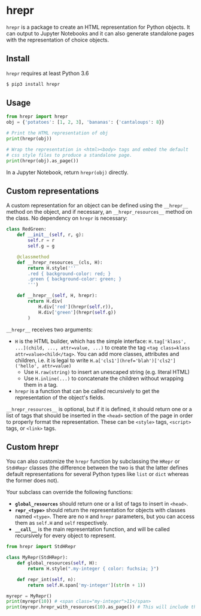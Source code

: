 
# hrepr

`hrepr` is a package to create an HTML representation for Python objects. It can output to Jupyter Notebooks and it can also generate standalone pages with the representation of choice objects.

## Install

`hrepr` requires at least Python 3.6

```bash
$ pip3 install hrepr
```

## Usage

```python
from hrepr import hrepr
obj = {'potatoes': [1, 2, 3], 'bananas': {'cantaloups': 8}}

# Print the HTML representation of obj
print(hrepr(obj))

# Wrap the representation in <html><body> tags and embed the default
# css style files to produce a standalone page.
print(hrepr(obj).as_page())
```

In a Jupyter Notebook, return `hrepr(obj)` directly.

## Custom representations

A custom representation for an object can be defined using the `__hrepr__` method on the object, and if necessary, an `__hrepr_resources__` method on the class. No dependency on `hrepr` is necessary:

```python
class RedGreen:
    def __init__(self, r, g):
        self.r = r
        self.g = g

    @classmethod
    def __hrepr_resources__(cls, H):
        return H.style('''
        .red { background-color: red; }
        .green { background-color: green; }
        ''')

    def __hrepr__(self, H, hrepr):
        return H.div(
            H.div['red'](hrepr(self.r)),
            H.div['green'](hrepr(self.g))
        )
```

`__hrepr__` receives two arguments:

* `H` is the HTML builder, which has the simple interface: `H.tag['klass', ...](child, ..., attr=value, ...)` to create the tag `<tag class=klass attr=value>child</tag>`. You can add more classes, attributes and children, i.e. it is legal to write `H.a['cls1'](href='blah')['cls2']('hello', attr=value)`
    - Use `H.raw(string)` to insert an unescaped string (e.g. literal HTML)
    - Use `H.inline(...)` to concatenate the children without wrapping them in a tag.
* `hrepr` is a function that can be called recursively to get the representation of the object's fields.

`__hrepr_resources__` is optional, but if it is defined, it should return one or a list of tags that should be inserted in the `<head>` section of the page in order to properly format the representation. These can be `<style>` tags, `<script>` tags, or `<link>` tags.

## Custom hrepr

You can also customize the `hrepr` function by subclassing the `HRepr` or `StdHRepr` classes (the difference between the two is that the latter defines default representations for several Python types like `list` or `dict` whereas the former does not).

Your subclass can override the following functions:

* **`global_resources`** should return one or a list of tags to insert in `<head>`.
* **`repr_<type>`** should return the representation for objects with classes named `<type>`. There are no `H` and `hrepr` parameters, but you can access them as `self.H` and `self` respectively.
* **`__call__`** is the main representation function, and will be called recursively for every object to represent.

```python
from hrepr import StdHRepr

class MyRepr(StdHRepr):
    def global_resources(self, H):
        return H.style(".my-integer { color: fuchsia; }")

    def repr_int(self, n):
        return self.H.span['my-integer'](str(n + 1))

myrepr = MyRepr()
print(myrepr(10)) # <span class="my-integer">11</span>
print(myrepr.hrepr_with_resources(10).as_page()) # This will include the style
```

